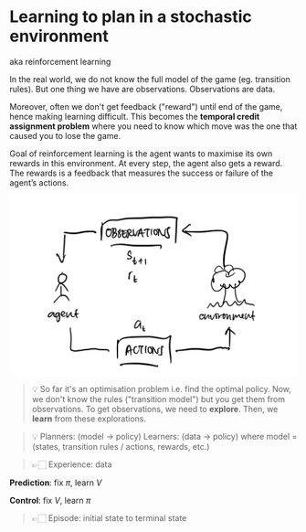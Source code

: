 # Learning to plan in a stochastic environment

aka reinforcement learning

In the real world, we do not know the full model of the game (eg. transition rules). But one thing we have are observations. Observations are data.

Moreover, often we don't get feedback ("reward") until end of the game, hence making learning difficult. This becomes the **temporal credit assignment problem** where you need to know which move was the one that caused you to lose the game.

Goal of reinforcement learning is the agent wants to maximise its own rewards in this environment. At every step, the agent also gets a reward. The rewards is a feedback that measures the success or failure of the agent’s actions.

![Reinforcement learning](./reinforcement-learning.png)

> 💡 So far it's an optimisation problem i.e. find the optimal policy. 
Now, we don't know the rules ("transition model") but you get them from observations. To get observations, we need to **explore**. Then, we **learn** from these explorations.

> 💡 Planners: (model → policy)
Learners: (data → policy)
where model = (states, transition rules / actions, rewards, etc.)

> 👉🏻 Experience: data

**Prediction**: fix $\pi$, learn $V$

**Control**: fix $V$, learn $\pi$

> 👉🏻 Episode: initial state to terminal state
